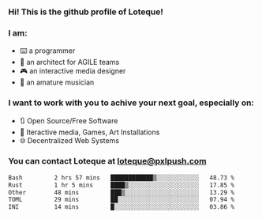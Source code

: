 ### Hi! This is the github profile of Loteque!
### I am: 
 - ⌨️ a programmer
 - 📐 an architect for AGILE teams
 - 🎮 an interactive media designer
 - 🎸 an amature musician

### I want to work with you to achive your next goal, especially on:
  - 🔃 Open Source/Free Software
  - 🎯 Iteractive media, Games, Art Installations
  - 🌐 Decentralized Web Systems

### You can contact Loteque at [loteque@pxlpush.com](mailto:loteque@pxlpush.com)
<!--START_SECTION:waka-->

```txt
Bash         2 hrs 57 mins   ████████████▒░░░░░░░░░░░░   48.73 %
Rust         1 hr 5 mins     ████▒░░░░░░░░░░░░░░░░░░░░   17.85 %
Other        48 mins         ███▒░░░░░░░░░░░░░░░░░░░░░   13.29 %
TOML         29 mins         ██░░░░░░░░░░░░░░░░░░░░░░░   07.94 %
INI          14 mins         █░░░░░░░░░░░░░░░░░░░░░░░░   03.86 %
```

<!--END_SECTION:waka-->
